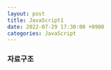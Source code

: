 ```yaml
---
layout: post
title: JavaScript1
date: 2022-07-29 17:30:00 +0900
categories: JavaScript
---
```

### 자료구조